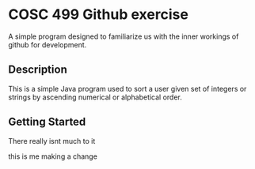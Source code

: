 # COSC 499 Github exercise

A simple program designed to familiarize us with the inner workings of github for development.

## Description

This is a simple Java program used to sort a user given set of integers or strings by ascending numerical or alphabetical order.

## Getting Started

There really isnt much to it

this is me making a change
